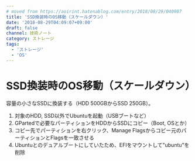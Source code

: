```yaml
---
# moved from https://aoirint.hatenablog.com/entry/2018/08/29/040907
title: 'SSD換装時のOS移動（スケールダウン）'
date: '2018-08-29T04:09:07+09:00'
draft: false
channel: 技術ノート
category: ストレージ
tags:
  - 'ストレージ'
  - 'OS'
---
```

# SSD換装時のOS移動（スケールダウン）

容量の小さなSSDに換装する（HDD 500GBからSSD 250GB）。

1. 対象のHDD, SSD以外でUbuntuを起動（USBブートなど）
2. GPartedで必要なパーティションをHDDからSSDにコピー（Boot, OSとか）
3. コピー先でパーティションを右クリック、Manage Flagsからコピー元のパーティションとFlagsを一致させる
4. Ubuntuとのデュアルブートにしていたため、EFIをマウントして"ubuntu"を削除
